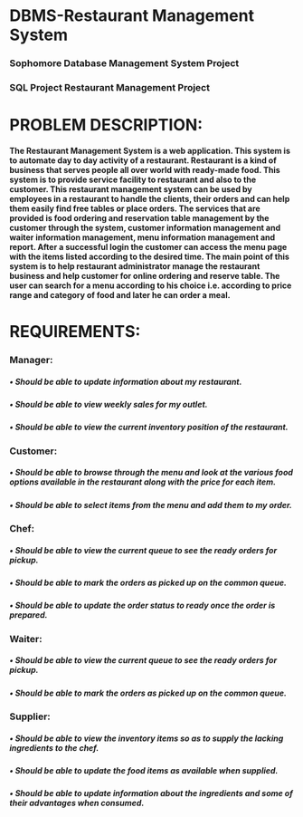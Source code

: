 # DBMS-Restaurant Management System


### Sophomore Database Management System Project

### SQL Project Restaurant Management Project


# PROBLEM DESCRIPTION:
#### The Restaurant Management System is a web application. This system is to automate day to day activity of a restaurant. Restaurant is a kind of business that serves people all over world with ready-made food. This system is to provide service facility to restaurant and also to the customer. This restaurant management system can be used by employees in a restaurant to handle the clients, their orders and can help them easily find free tables or place orders. The services that are provided is food ordering and reservation table management by the customer through the system, customer information management and waiter information management, menu information management and report. After a successful login the customer can access the menu page with the items listed according to the desired time. The main point of this system is to help restaurant administrator manage the restaurant business and help customer for online ordering and reserve table. The user can search for a menu according to his choice i.e. according to price range and category of food and later he can order a meal.


# REQUIREMENTS:
### Manager:
##### • Should be able to update information about my restaurant.

##### • Should be able to view weekly sales for my outlet.

##### • Should be able to view the current inventory position of the restaurant.

### Customer:
##### • Should be able to browse through the menu and look at the various food options available in the restaurant along with the price for each item.

##### • Should be able to select items from the menu and add them to my order.

### Chef:

##### • Should be able to view the current queue to see the ready orders for pickup.

##### • Should be able to mark the orders as picked up on the common queue.

##### • Should be able to update the order status to ready once the order is prepared.

### Waiter: 
##### • Should be able to view the current queue to see the ready orders for pickup.

##### • Should be able to mark the orders as picked up on the common queue.

### Supplier:
##### • Should be able to view the inventory items so as to supply the lacking ingredients to the chef.

##### • Should be able to update the food items as available when supplied.

##### • Should be able to update information about the ingredients and some of their advantages when consumed.


